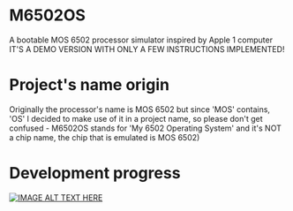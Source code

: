 # M6502OS
A bootable MOS 6502 processor simulator inspired by Apple 1 computer<br>
IT'S A DEMO VERSION WITH ONLY A FEW INSTRUCTIONS IMPLEMENTED!

# Project's name origin
Originally the processor's name is MOS 6502 but since 'MOS' contains,<br>
'OS' I decided to make use of it in a project name, so please don't get<br>
confused - M6502OS stands for 'My 6502 Operating System' and it's NOT<br>
a chip name, the chip that is emulated is MOS 6502)

# Development progress
[![IMAGE ALT TEXT HERE](https://img.youtube.com/vi/BfKki_bvAYw/0.jpg)](https://www.youtube.com/watch?v=BfKki_bvAYw&list=PLLfIBXQeu3aYzySV0j7XU5lmL3MC5kYqe)
